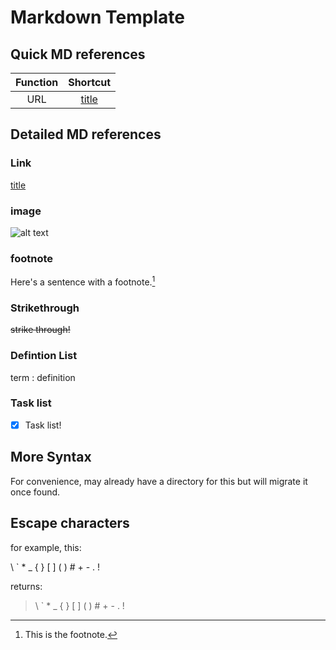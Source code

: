# Markdown Template

## Quick MD references

| Function | Shortcut |
|:-:|:-:|
| URL | [title](https://www.example.com) |

## Detailed MD references

### Link

[title](https://www.example.com)

### image

![alt text](image.jpg)

### footnote

Here's a sentence with a footnote.[^1]

[^1]: This is the footnote. 

### Strikethrough

~~strike through!~~

### Defintion List

term
: definition

### Task list

- [x] Task list!

## More Syntax

For convenience, may already have a directory for this but will migrate it once found.

## Escape characters

for example, this:

\\ \` \* \_ \{ \} \[ \] \( \) \# \+ \- \. \!

returns:

> \ ` * _ { } [ ] ( ) # + - . !

